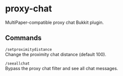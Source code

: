 # proxy-chat
MultiPaper-compatible proxy chat Bukkit plugin.

## Commands

`/setproximitydistance`  
Change the proximity chat distance (default 100).

`/seeallchat`  
Bypass the proxy chat filter and see all chat messages.
